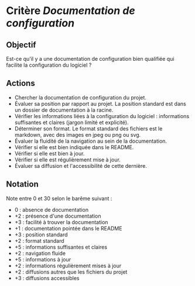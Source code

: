 # Critère *Documentation de configuration*

## Objectif
Est-ce qu'il y a une documentation de configuration bien qualifiée qui facilite la configuration du logiciel ?

## Actions
- Chercher la documentation de configuration du projet.
- Évaluer sa position par rapport au projet. La position standard est dans un dossier de documentation à la racine. 
- Vérifier les informations liées à la configuration du logiciel : informations suffisantes et claires (jargon limité et explicité).
- Déterminer son format. Le format standard des fichiers est le markdown, avec des images en jpeg ou png ou svg.
- Évaluer la fluidité de la navigation au sein de la documentation. 
- Vérifier si elle est bien indiquée dans le README. 
- Vérifier si elle est bien à jour.
- Vérifier si elle est régulièrement mise à jour. 
- Évaluer sa diffusion et l'accessibilité de cette dernière. 
  
## Notation
Note entre 0 et 30 selon le barême suivant :
- 0 : absence de documentation
- +2 : présence d'une documentation
- +3 : facilité à trouver la documentation
- +1 : documentation pointée dans le README
- +3 : position standard
- +2 : format standard
- +5 : informations suffisantes et claires
- +2 : navigation fluide
- +5 : informations à jour
- +2 : informations régulièrement mises à jour
- +2 : diffusions autres que les fichiers du projet
- +3 : diffusions accessibles

